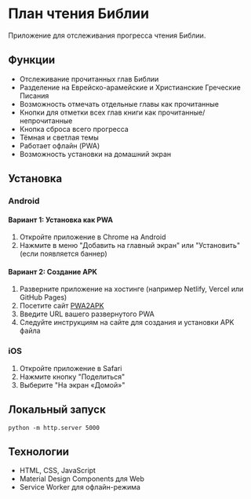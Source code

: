 # План чтения Библии

Приложение для отслеживания прогресса чтения Библии.

## Функции

- Отслеживание прочитанных глав Библии
- Разделение на Еврейско-арамейские и Христианские Греческие Писания
- Возможность отмечать отдельные главы как прочитанные
- Кнопки для отметки всех глав книги как прочитанные/непрочитанные
- Кнопка сброса всего прогресса
- Тёмная и светлая темы
- Работает офлайн (PWA)
- Возможность установки на домашний экран

## Установка

### Android

#### Вариант 1: Установка как PWA
1. Откройте приложение в Chrome на Android
2. Нажмите в меню "Добавить на главный экран" или "Установить" (если появляется баннер)

#### Вариант 2: Создание APK
1. Разверните приложение на хостинге (например Netlify, Vercel или GitHub Pages)
2. Посетите сайт [PWA2APK](https://pwa2apk.com/)
3. Введите URL вашего развернутого PWA
4. Следуйте инструкциям на сайте для создания и установки APK файла

### iOS
1. Откройте приложение в Safari
2. Нажмите кнопку "Поделиться"
3. Выберите "На экран «Домой»"

## Локальный запуск
```
python -m http.server 5000
```

## Технологии
- HTML, CSS, JavaScript
- Material Design Components для Web
- Service Worker для офлайн-режима
